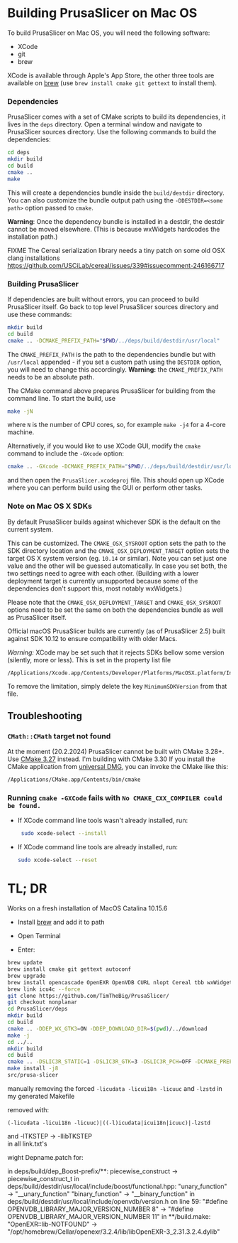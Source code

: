 
# Building PrusaSlicer on Mac OS

To build PrusaSlicer on Mac OS, you will need the following software:

- XCode
- git
- brew

XCode is available through Apple's App Store, the other three tools are available on
[brew](https://brew.sh/) (use `brew install cmake git gettext` to install them).

### Dependencies

PrusaSlicer comes with a set of CMake scripts to build its dependencies, it lives in the `deps` directory.
Open a terminal window and navigate to PrusaSlicer sources directory.
Use the following commands to build the dependencies:

```sh
cd deps
mkdir build
cd build
cmake ..
make
```

This will create a dependencies bundle inside the `build/destdir` directory.
You can also customize the bundle output path using the `-DDESTDIR=<some path>` option passed to `cmake`.

**Warning**: Once the dependency bundle is installed in a destdir, the destdir cannot be moved elsewhere.
(This is because wxWidgets hardcodes the installation path.)

FIXME The Cereal serialization library needs a tiny patch on some old OSX clang installations
https://github.com/USCiLab/cereal/issues/339#issuecomment-246166717


### Building PrusaSlicer

If dependencies are built without errors, you can proceed to build PrusaSlicer itself.
Go back to top level PrusaSlicer sources directory and use these commands:

```sh
mkdir build
cd build
cmake .. -DCMAKE_PREFIX_PATH="$PWD/../deps/build/destdir/usr/local"
```

The `CMAKE_PREFIX_PATH` is the path to the dependencies bundle but with `/usr/local` appended - if you set a custom path
using the `DESTDIR` option, you will need to change this accordingly. **Warning:** the `CMAKE_PREFIX_PATH` needs to be an absolute path.

The CMake command above prepares PrusaSlicer for building from the command line.
To start the build, use
```sh
make -jN
```

where `N` is the number of CPU cores, so, for example `make -j4` for a 4-core machine.

Alternatively, if you would like to use XCode GUI, modify the `cmake` command to include the `-GXcode` option:
```sh
cmake .. -GXcode -DCMAKE_PREFIX_PATH="$PWD/../deps/build/destdir/usr/local"
```

and then open the `PrusaSlicer.xcodeproj` file.
This should open up XCode where you can perform build using the GUI or perform other tasks.

### Note on Mac OS X SDKs

By default PrusaSlicer builds against whichever SDK is the default on the current system.

This can be customized. The `CMAKE_OSX_SYSROOT` option sets the path to the SDK directory location
and the `CMAKE_OSX_DEPLOYMENT_TARGET` option sets the target OS X system version (eg. `10.14` or similar).
Note you can set just one value and the other will be guessed automatically.
In case you set both, the two settings need to agree with each other. (Building with a lower deployment target
is currently unsupported because some of the dependencies don't support this, most notably wxWidgets.)

Please note that the `CMAKE_OSX_DEPLOYMENT_TARGET` and `CMAKE_OSX_SYSROOT` options need to be set the same
on both the dependencies bundle as well as PrusaSlicer itself.

Official macOS PrusaSlicer builds are currently (as of PrusaSlicer 2.5) built against SDK 10.12 to ensure compatibility with older Macs.

_Warning:_ XCode may be set such that it rejects SDKs bellow some version (silently, more or less).
This is set in the property list file

    /Applications/Xcode.app/Contents/Developer/Platforms/MacOSX.platform/Info.plist

To remove the limitation, simply delete the key `MinimumSDKVersion` from that file.

## Troubleshooting

### `CMath::CMath` target not found

At the moment (20.2.2024) PrusaSlicer cannot be built with CMake 3.28+. Use [CMake 3.27](https://github.com/Kitware/CMake/releases/tag/v3.27.9) instead.
I'm building with CMake 3.30
If you install the CMake application from [universal DMG](https://github.com/Kitware/CMake/releases/download/v3.27.9/cmake-3.27.9-macos-universal.dmg), you can invoke the CMake like this:

```sh
/Applications/CMake.app/Contents/bin/cmake
```

### Running `cmake -GXCode` fails with `No CMAKE_CXX_COMPILER could be found.` 

- If XCode command line tools wasn't already installed, run:
    ```sh
     sudo xcode-select --install
    ```
- If XCode command line tools are already installed, run:
    ```sh
    sudo xcode-select --reset
    ```

# TL; DR

Works on a fresh installation of MacOS Catalina 10.15.6

- Install [brew](https://brew.sh/) and add it to path
- Open Terminal

- Enter:

```sh
brew update
brew install cmake git gettext autoconf
brew upgrade
brew install opencascade OpenEXR OpenVDB CURL nlopt Cereal tbb wxWidgets icu4c
brew link icu4c --force
git clone https://github.com/TimTheBig/PrusaSlicer/
git checkout nonplanar
cd PrusaSlicer/deps
mkdir build
cd build
cmake .. -DDEP_WX_GTK3=ON -DDEP_DOWNLOAD_DIR=$(pwd)/../download
make -j
cd ../..
mkdir build
cd build
cmake .. -DSLIC3R_STATIC=1 -DSLIC3R_GTK=3 -DSLIC3R_PCH=OFF -DCMAKE_PREFIX_PATH=$(pwd)/../deps/build/destdir/usr/local
make install -j8
src/prusa-slicer
```
manually removing the forced `-licudata -licui18n -licuuc` and `-lzstd` in my generated Makefile

<!-- todo grep cmd to replace maches with "" -->
removed with:
```regx
(-licudata -licui18n -licuuc)|((-l)icudata|icui18n|icuuc)|-lzstd
```
and
-lTKSTEP -> -llibTKSTEP\
in all link.txt's

wight Depname.patch for:

in deps/build/dep_Boost-prefix/**: piecewise_construct -> piecewise_construct_t
in deps/build/destdir/usr/local/include/boost/functional.hpp:
"unary_function" -> "__unary_function"
"binary_function" -> "__binary_function"
in deps/build/destdir/usr/local/include/openvdb/version.h on line 59:
"#define OPENVDB_LIBRARY_MAJOR_VERSION_NUMBER 8" -> "#define OPENVDB_LIBRARY_MAJOR_VERSION_NUMBER 11"
in **/build.make:
"OpenEXR::lib-NOTFOUND" -> "/opt/homebrew/Cellar/openexr/3.2.4/lib/libOpenEXR-3_2.31.3.2.4.dylib"